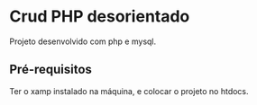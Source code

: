 # Crud PHP desorientado
Projeto desenvolvido com php e mysql.

## Pré-requisitos
Ter o xamp instalado na máquina, e colocar o projeto no htdocs.
